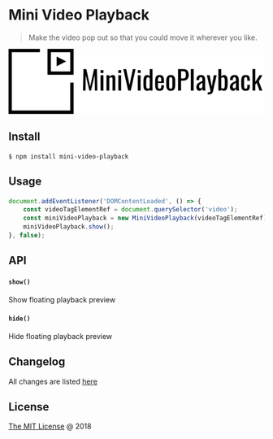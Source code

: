 # Mini Video Playback

> Make the video pop out so that you could move it wherever you like.

![logo-128.png](https://raw.githubusercontent.com/rendfall/mini-video-playback/master/assets/logo-128.png "Logo")

## Install

```
$ npm install mini-video-playback
```

## Usage

```javascript
document.addEventListener('DOMContentLoaded', () => {
    const videoTagElementRef = document.querySelector('video');
    const miniVideoPlayback = new MiniVideoPlayback(videoTagElementRef);
    miniVideoPlayback.show();
}, false);
```

## API

#### `show()`

Show floating playback preview

#### `hide()`

Hide floating playback preview

## Changelog

All changes are listed [here](./CHANGELOG.md)

## License

[The MIT License](http://rendfall.mit-license.org) @ 2018
